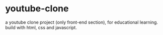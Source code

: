 # youtube-clone
a youtube clone project (only front-end section), for educational learning. build with html, css and javascript.
